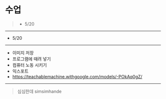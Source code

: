 수업
====

> - 5/20

-------------------------------
* 5/20
-------
- 이미지 저장
- 프로그램에 때려 넣기
- 컴퓨터 노동 시키기
- 익스포트
- https://teachablemachine.withgoogle.com/models/-POkAq0gZ/
-------------------------------
> 심심한데
> simsimhande
